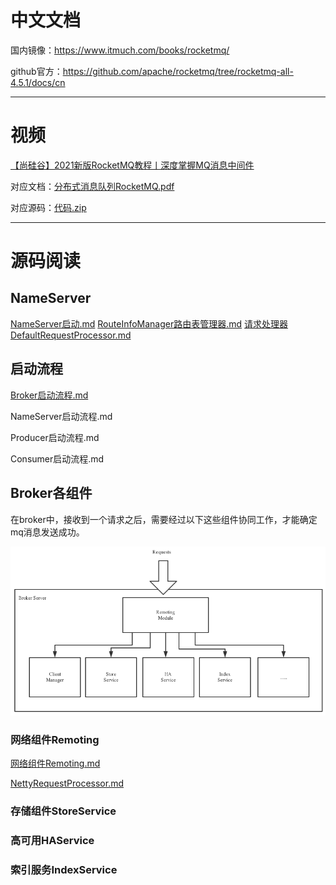 # 中文文档

国内镜像：https://www.itmuch.com/books/rocketmq/

github官方：https://github.com/apache/rocketmq/tree/rocketmq-all-4.5.1/docs/cn

---



# 视频

[【尚硅谷】2021新版RocketMQ教程丨深度掌握MQ消息中间件](https://www.bilibili.com/video/BV1cf4y157sz)

对应文档：[分布式消息队列RocketMQ.pdf](./尚硅谷RocketMQ/分布式消息队列RocketMQ.pdf)

对应源码：[代码.zip](./尚硅谷RocketMQ/代码.zip)

---



# 源码阅读

## NameServer

[NameServer启动.md](./源码阅读/NameServer/NameServer启动.md)
[RouteInfoManager路由表管理器.md](./源码阅读/NameServer/RouteInfoManager路由表管理器.md)
[请求处理器DefaultRequestProcessor.md](./源码阅读/NameServer/请求处理器DefaultRequestProcessor.md)



## 启动流程

[Broker启动流程.md](./源码阅读/启动流程/Broker启动流程.md)

NameServer启动流程.md

Producer启动流程.md

Consumer启动流程.md



## Broker各组件

在broker中，接收到一个请求之后，需要经过以下这些组件协同工作，才能确定mq消息发送成功。

![rocketmq_architecture_2.png](images/rocketmq_architecture_2.png)

### 网络组件Remoting

[网络组件Remoting.md](./源码阅读/网络组件Remoting/网络组件Remoting.md)

[NettyRequestProcessor.md](./源码阅读/网络组件Remoting/NettyRequestProcessor.md)



### 存储组件StoreService



### 高可用HAService



### 索引服务IndexService

